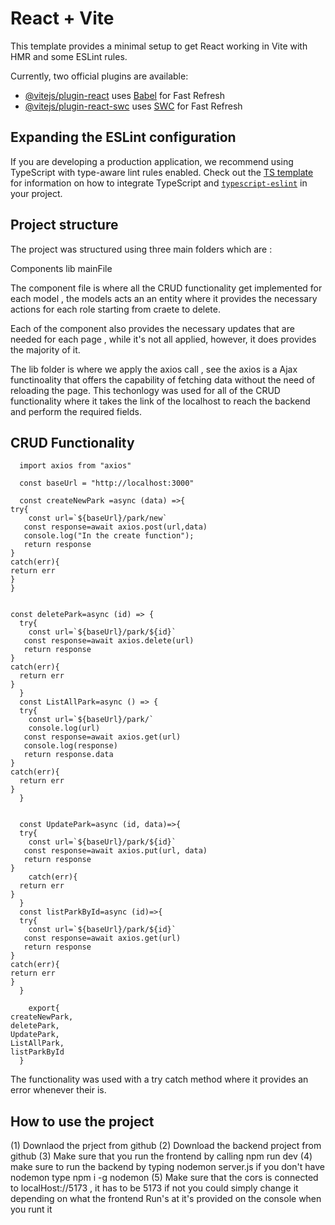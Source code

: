 # React + Vite

This template provides a minimal setup to get React working in Vite with HMR and some ESLint rules.

Currently, two official plugins are available:

- [@vitejs/plugin-react](https://github.com/vitejs/vite-plugin-react/blob/main/packages/plugin-react) uses [Babel](https://babeljs.io/) for Fast Refresh
- [@vitejs/plugin-react-swc](https://github.com/vitejs/vite-plugin-react/blob/main/packages/plugin-react-swc) uses [SWC](https://swc.rs/) for Fast Refresh

## Expanding the ESLint configuration

If you are developing a production application, we recommend using TypeScript with type-aware lint rules enabled. Check out the [TS template](https://github.com/vitejs/vite/tree/main/packages/create-vite/template-react-ts) for information on how to integrate TypeScript and [`typescript-eslint`](https://typescript-eslint.io) in your project.


## Project structure

  The project was structured using three main folders which are :

  Components             lib          mainFile 

  The component file is where all the CRUD functionality get implemented for each model , the models acts an an entity where it provides the necessary actions for each role starting from craete to delete. 

  Each of the component also  provides the necessary updates that are needed for each page , while it's not all applied, however, it does provides the majority of it.


  The lib folder is where we apply the axios call , see the axios is a Ajax functinoality that offers the capability of fetching data without the need of reloading the page. This techonlogy was used for all of the 
CRUD functionality where it takes the link of the localhost to reach the backend and perform the required fields.




## CRUD Functionality



        
      import axios from "axios"

      const baseUrl = "http://localhost:3000"

      const createNewPark =async (data) =>{
    try{
        const url=`${baseUrl}/park/new`
       const response=await axios.post(url,data)
       console.log("In the create function");
       return response
    }
    catch(err){
    return err
    }
    }

    
    const deletePark=async (id) => {
      try{
        const url=`${baseUrl}/park/${id}`
       const response=await axios.delete(url)
       return response
    }
    catch(err){
      return err
    }
      }
      const ListAllPark=async () => {
      try{
        const url=`${baseUrl}/park/`
        console.log(url)
       const response=await axios.get(url)
       console.log(response)
       return response.data
    }
    catch(err){
      return err
    }
      }

      
      const UpdatePark=async (id, data)=>{
      try{
        const url=`${baseUrl}/park/${id}`
       const response=await axios.put(url, data)
       return response
    }
        catch(err){
      return err
    }
      }
      const listParkById=async (id)=>{
      try{
        const url=`${baseUrl}/park/${id}`
       const response=await axios.get(url)
       return response
    }
    catch(err){
    return err
    }
      }

        export{
    createNewPark,
    deletePark,
    UpdatePark,
    ListAllPark,
    listParkById
      }


The functionality was used with a try catch method where it provides an error whenever their is.




## How to use the project 


(1) Downlaod the prject from github 
(2) Download the backend project from github
(3) Make sure that you run the frontend by calling  npm run dev 
(4) make sure to run the backend by typing nodemon server.js if you don't have nodemon type npm i -g nodemon
(5) Make sure that the cors is connected to localHost://5173 , it has to be 5173 if not you could simply change it depending on what the frontend Run's at it's provided on the console when you runt it 



